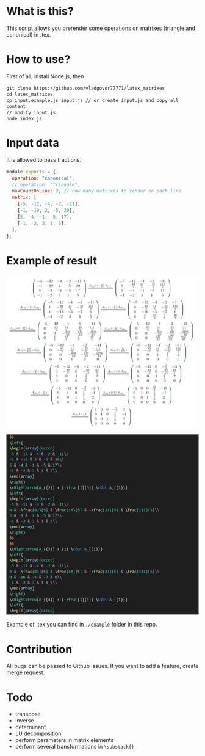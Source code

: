 # What is this?

This script allows you prerender some operations on matrixes (triangle and canonical) in .tex.

# How to use?

First of all, install Node.js, then

```
git clone https://github.com/vladgovor77771/latex_matrixes
cd latex_matrixes
cp input.example.js input.js // or create input.js and copy all content
// modify input.js
node index.js
```

# Input data

It is allowed to pass fractions.

```js
module.exports = {
  operation: "canonical",
  // operation: "triangle",
  maxCountOnLine: 2, // how many matrixes to render on each line
  matrix: [
    [-5, -12, -4, -2, -11],
    [-1, -19, 2, -5, 20],
    [5, -4, -1, -5, 17],
    [-1, -2, 3, 1, 5],
  ],
};
```

# Example of result

![Rendered](example/example_rendered.png)

![Prerendered](example/example_prerendered.png)

Example of .tex you can find in `./example` folder in this repo.

# Contribution

All bugs can be passed to Github issues. If you want to add a feature, create merge request.

# Todo

- transpose
- inverse
- determinant
- LU decomposition
- perform parameters in matrix elements
- perform several transformations in `\substack{}`
